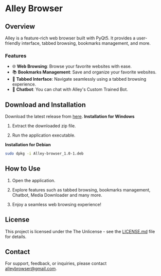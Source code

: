# Alley Browser 
## Overview

Alley is a feature-rich web browser built with PyQt5. It provides a user-friendly interface, tabbed browsing, bookmarks management, and more.

### Features

- 🌐 **Web Browsing**: Browse your favorite websites with ease.
- 📚 **Bookmarks Management**: Save and organize your favorite websites.
- 🔄 **Tabbed Interface**: Navigate seamlessly using a tabbed browsing experience.
- 🤖 **Chatbot**: You can chat with Alley's Custom Trained Bot.

## Download and Installation
Download the latest release from [here](https://drive.google.com/file/u/1/d/1M6sxwHBWNsaD3IImpLzvRI7QcWojT6Vl/view?usp=drive_link).
**Installation for Windows**

1. Extract the downloaded zip file.

2. Run the application executable.

**Installation for Debian**

```bash
sudo dpkg -i Alley-browser_1.0-1.deb
```


## How to Use

1. Open the application.

2. Explore features such as tabbed browsing, bookmarks management, Chatbot, Media Downloader and many more.

3. Enjoy a seamless web browsing experience!

## License

This project is licensed under the The Unlicense - see the [LICENSE.md](LICENSE.md) file for details.

## Contact

For support, feedback, or inquiries, please contact alleybrowser@gmail.com.

